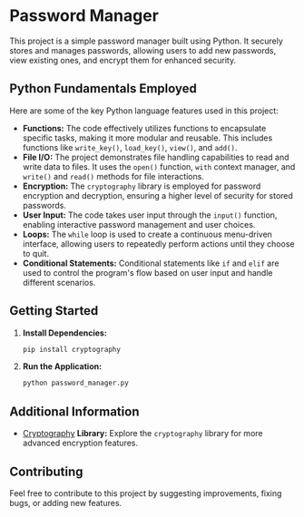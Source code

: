  # Password Manager

This project is a simple password manager built using Python. It securely stores and manages passwords, allowing users to add new passwords, view existing ones, and encrypt them for enhanced security.

## Python Fundamentals Employed

Here are some of the key Python language features used in this project:

- **Functions:** The code effectively utilizes functions to encapsulate specific tasks, making it more modular and reusable. This includes functions like `write_key()`, `load_key()`, `view()`, and `add()`.
- **File I/O:** The project demonstrates file handling capabilities to read and write data to files. It uses the `open()` function, `with` context manager, and `write()` and `read()` methods for file interactions.
- **Encryption:** The `cryptography` library is employed for password encryption and decryption, ensuring a higher level of security for stored passwords.
- **User Input:** The code takes user input through the `input()` function, enabling interactive password management and user choices.
- **Loops:** The `while` loop is used to create a continuous menu-driven interface, allowing users to repeatedly perform actions until they choose to quit.
- **Conditional Statements:** Conditional statements like `if` and `elif` are used to control the program's flow based on user input and handle different scenarios.

## Getting Started

1. **Install Dependencies:**
   ```bash
   pip install cryptography
   ```
2. **Run the Application:**
   ```bash
   python password_manager.py
   ```

## Additional Information

- [Cryptography](https://cryptography.io/en/latest/) **Library:** Explore the `cryptography` library for more advanced encryption features.

## Contributing

Feel free to contribute to this project by suggesting improvements, fixing bugs, or adding new features.

